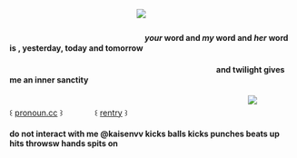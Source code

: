 
　　　　　　　　　　　　　　　　![](https://files.catbox.moe/8sxplv.png)　
#### 　　　　　　　　　　　　　　　　　*your* word and *my* word and *her* word is , **yesterday, today and tomorrow**
#### 　　　　　　　　　　　　　　　　　　　　　　　　　　and twilight gives me an inner sanctity

　　　　　　　　　　　　　　　　　　　　　　　　　　　　　　![](https://files.catbox.moe/x6arb5.gif) 　　　　　　꒰ [pronoun.cc](https://pronouns.cc/@archaeophobic) ꒱　　　　꒰ [rentry](https://rentry.co/hoard-typeshi) ꒱ 

#### do not interact with me @kaisenvv kicks balls kicks punches beats up hits throwsw hands spits on
